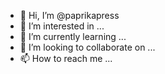 - 👋 Hi, I’m @paprikapress
- 👀 I’m interested in ...
- 🌱 I’m currently learning ...
- 💞️ I’m looking to collaborate on ...
- 📫 How to reach me ...

<!---
paprikapress/paprikapress is a ✨ special ✨ repository because its `README.md` (this file) appears on your GitHub profile.
You can click the Preview link to take a look at your changes.
--->
